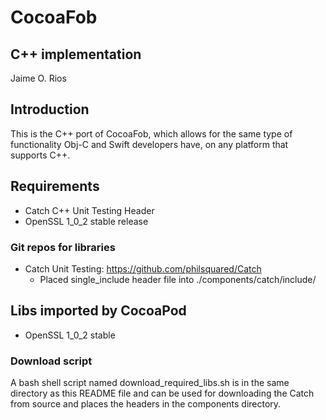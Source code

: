 # CocoaFob

## C++ implementation
Jaime O. Rios


## Introduction
This is the C++ port of CocoaFob, which allows for the same type of functionality Obj-C and Swift developers have, on any platform that supports C++.

## Requirements
* Catch C++ Unit Testing Header
* OpenSSL 1_0_2 stable release

### Git repos for libraries
* Catch Unit Testing: https://github.com/philsquared/Catch
   * Placed single_include header file into ./components/catch/include/

## Libs imported by CocoaPod 
* OpenSSL 1_0_2 stable

### Download script
A bash shell script named download_required_libs.sh is in the same directory as this README file and can be used for downloading the Catch from source and places the headers in the components directory.

